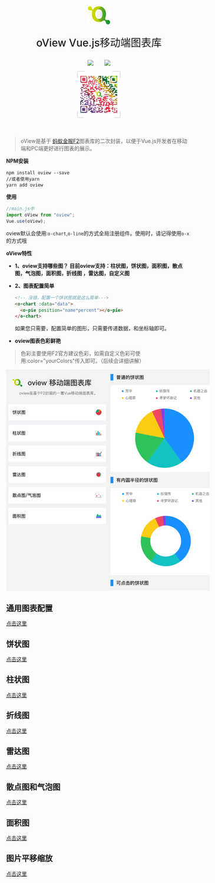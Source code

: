 #  

<div style="display:flex;align-items:center;justify-content:center;flex-direction: column;margin-bottom:40px;flex:1">
<img src="/images/oview/logo.png">
<p style="font-size: 28px;font-weight: 500;">oView Vue.js移动端图表库</p>
<div style="display:flex;justify-content:center;">

<a href="https://github.com/MrGaoGang/oview">
<img src="https://img.shields.io/badge/github-%E4%BB%A3%E7%A0%81%E5%9C%B0%E5%9D%80-brightgreen.svg"/>
</a>

<a href="https://mrgaogang.github.io/oview/docs/#/" style="margin-left:30px;">
<img src="https://img.shields.io/badge/%E5%AE%98%E6%96%B9%E7%A4%BA%E4%BE%8B-%E6%95%88%E6%9E%9C%E5%9B%BE-%232d8cf0.svg"/>
</a>
</div>
<img src="/images/oview/qrcode.png" style="wdith:150px;height:150px">

</div>

> oView是基于 [蚂蚁金服F2](https://www.yuque.com/antv/f2/getting-started)图表库的二次封装，以便于Vue.js开发者在移动端和PC端更好进行图表的展示。


**NPM安装**

```
npm install oview --save
//或者使用yarn
yarn add oview

```
**使用**

```js
//main.js中
import oView from "oview";
Vue.use(oView);
```
oview默认会使用:`o-chart`,`o-line`的方式全局注册组件。使用时，请记得使用`o-x`的方式哦


**oView特性**

- **1、oview支持哪些图？**
    **目前oview支持：柱状图，饼状图，面积图，散点图，气泡图，面积图，折线图 ，雷达图，自定义图**

- **2、图表配置简单**

    ```html
    <!-- 没错，配置一个饼状图就是这么简单--->
    <o-chart :data="data">
      <o-pie position="name*percent"></o-pie>
    </o-chart>
    ```
    如果您只需要，配置简单的图形，只需要传递数据，和坐标轴即可。

- **oview图表色彩鲜艳**

> 色彩主要使用F2官方建议色彩，如需自定义色彩可使用:color="yourColors"传入即可。（后续会详细讲解）

<div style="display:flex;justify-content:space-around;">
<img src="/images/oview/oview_main.png" style="width:300px;height:600px"/>

<img src="/images/oview/oview_pie.png" style="width:300px;height:600px"/>

</div>

## 通用图表配置
[点击这里](./Chart.md)

## 饼状图
[点击这里](./chart/pie.md)

## 柱状图
[点击这里](./chart/histo.md)

## 折线图
[点击这里](./chart/line.md)

## 雷达图
[点击这里](./chart/radar.md)

## 散点图和气泡图
[点击这里](./chart/point.md)

## 面积图
[点击这里](./chart/area.md)

## 图片平移缩放
[点击这里](./chart/intercation.md)
